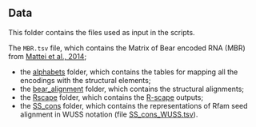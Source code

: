 ## Data

This folder contains the files used as input in the scripts.

The `MBR.tsv` file, which contains the Matrix of Bear encoded RNA (MBR) from [Mattei et al., 2014](https://academic.oup.com/nar/article/42/10/6146/2436561);
- the [alphabets](alphabets) folder, which contains the tables for mapping all the encodings with the structural elements;
- the [bear_alignment](Rfam14.2/bear_alignment) folder, which contains the structural alignments;
- the [Rscape](Rfam14.2/Rscape) folder, which contains the [R-scape](http://eddylab.org/R-scape/) outputs;
- the [SS_cons](Rfam14.2/SS_cons) folder, which contains the representations of Rfam seed alignment in WUSS notation
(file [SS_cons_WUSS.tsv](Rfam14.2/SS_cons/SS_cons_WUSS.tsv)).